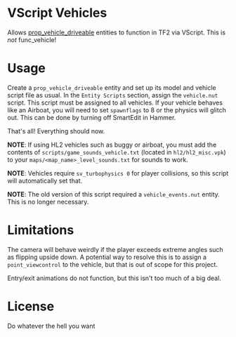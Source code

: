 # VScript Vehicles
Allows [prop_vehicle_driveable](https://developer.valvesoftware.com/wiki/Prop_vehicle_driveable) entities to function in TF2 via VScript.
This is *not* func_vehicle!

# Usage
Create a `prop_vehicle_driveable` entity and set up its model and vehicle script file as usual.
In the `Entity Scripts` section, assign the `vehicle.nut` script. This script must be assigned to all vehicles.
If your vehicle behaves like an Airboat, you will need to set `spawnflags` to 8 or the physics will glitch out. This can be done by turning off SmartEdit in Hammer.
 
That's all! Everything should now.

**NOTE**: If using HL2 vehicles such as buggy or airboat, you must add the contents of `scripts/game_sounds_vehicle.txt` (located in `hl2/hl2_misc.vpk`) to your `maps/<map_name>_level_sounds.txt` for sounds to work.

**NOTE**: Vehicles require `sv_turbophysics 0` for player collisions, so this script will automatically set that.

**NOTE**: The old version of this script required a `vehicle_events.nut` entity. This is no longer necessary.

# Limitations
The camera will behave weirdly if the player exceeds extreme angles such as flipping upside down. 
A potential way to resolve this is to assign a `point_viewcontrol` to the vehicle, but that is out of scope for this project.

Entry/exit animations do not function, but this isn't too much of a big deal.

# License
Do whatever the hell you want